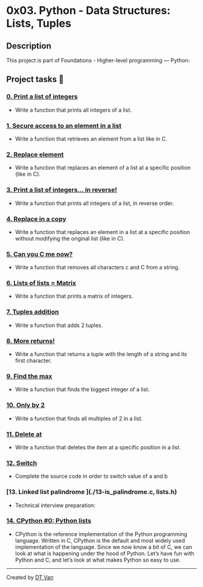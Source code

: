 # 0x03. Python - Data Structures: Lists, Tuples
## Description
 This project is part of Foundations - Higher-level programming ― Python:
## Project tasks :wrench:
### [0. Print a list of integers ](./0-print_list_integer.py) 
* Write a function that prints all integers of a list.
### [1. Secure access to an element in a list ](./1-element_at.py) 
* Write a function that retrieves an element from a list like in C.
### [2. Replace element ](./2-replace_in_list.py) 
* Write a function that replaces an element of a list at a specific position (like in C).
### [3. Print a list of integers... in reverse! ](./3-print_reversed_list_integer.py) 
* Write a function that prints all integers of a list, in reverse order.
### [4. Replace in a copy ](./4-new_in_list.py) 
* Write a function that replaces an element in a list at a specific position without modifying the original list (like in C).
### [5. Can you C me now? ](./5-no_c.py) 
* Write a function that removes all characters c and C from a string.
### [6. Lists of lists = Matrix ](./6-print_matrix_integer.py) 
* Write a function that prints a matrix of integers.
### [7. Tuples addition ](./7-add_tuple.py) 
* Write a function that adds 2 tuples.
### [8. More returns! ](./8-multiple_returns.py) 
* Write a function that returns a tuple with the length of a string and its first character.
### [9. Find the max ](./9-max_integer.py) 
* Write a function that finds the biggest integer of a list.
### [10. Only by 2 ](./10-divisible_by_2.py) 
* Write a function that finds all multiples of 2 in a list.
### [11. Delete at ](./11-delete_at.py) 
* Write a function that deletes the item at a specific position in a list.
### [12. Switch ](./12-switch.py) 
* Complete the source code in order to switch value of a and b
### [13. Linked list palindrome ](./13-is_palindrome.c, lists.h) 
* Technical interview preparation:
### [14. CPython #0: Python lists ](./100-print_python_list_info.c) 
* CPython is the reference implementation of the Python programming language. Written in C, CPython is the default and most widely used implementation of the language.
Since we now know a bit of C, we can look at what is happening under the hood of Python. Let’s have fun with Python and C, and let’s look at what makes Python so easy to use.
---
Created by [DT Van](https://github.com/dtvangogh)